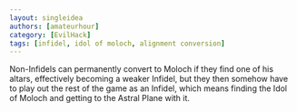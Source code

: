 ```yaml
---
layout: singleidea
authors: [amateurhour]
category: [EvilHack]
tags: [infidel, idol of moloch, alignment conversion]
---
```

Non-Infidels can permanently convert to Moloch if they find one of his altars,
effectively becoming a weaker Infidel, but they then somehow have to play out
the rest of the game as an Infidel, which means finding the Idol of Moloch and
getting to the Astral Plane with it.
